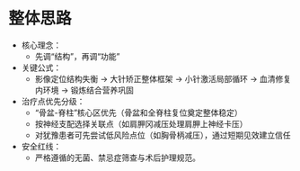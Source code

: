 # 整体思路

- 核心理念：
  - 先调“结构”，再调“功能”
- 关键公式：
  - 影像定位结构失衡 → 大针矫正整体框架 → 小针激活局部循环 → 血清修复内环境 → 锻炼结合营养巩固
- 治疗点优先分级：  
  - “骨盆-脊柱”核心区优先（骨盆和全脊柱复位奠定整体稳定）
  - 按神经支配选择关联点（如肩胛冈减压处理肩胛上神经卡压）
  - 对犹豫患者可先尝试低风险点位（如胸骨柄减压），通过短期见效建立信任
- 安全红线：
  - 严格遵循的无菌、禁忌症筛查与术后护理规范。
